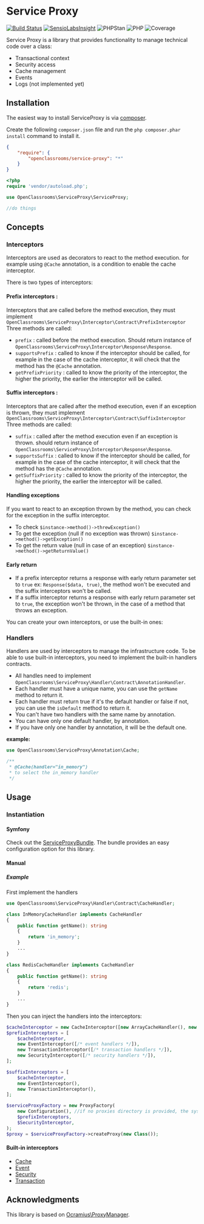 # Service Proxy
[![Build Status](https://travis-ci.org/OpenClassrooms/ServiceProxy.svg?branch=master)](https://travis-ci.org/OpenClassrooms/ServiceProxy)
[![SensioLabsInsight](https://insight.sensiolabs.com/projects/e0840e44-8f14-4620-96cf-76300727e808/mini.png)](https://insight.sensiolabs.com/projects/e0840e44-8f14-4620-96cf-76300727e808)
![PHPStan](https://img.shields.io/badge/PHPStan-level%207-brightgreen.svg?style=flat)
![PHP](https://img.shields.io/badge/PHP-%3E=%207.4-brightgreen.svg?style=flat)
![Coverage](../coverage/coverage.svg?raw=true)

Service Proxy is a library that provides functionality to manage technical code over a class:
- Transactional context
- Security access
- Cache management
- Events
- Logs (not implemented yet)

## Installation
The easiest way to install ServiceProxy is via [composer](http://getcomposer.org/).

Create the following `composer.json` file and run the `php composer.phar install` command to install it.

```json
{
    "require": {
        "openclassrooms/service-proxy": "*"
    }
}
```
```php
<?php
require 'vendor/autoload.php';

use OpenClassrooms\ServiceProxy\ServiceProxy;

//do things
```

## Concepts

### Interceptors

Interceptors are used as decorators to react to the method execution. 
for example using `@Cache` annotation, is a condition to enable the cache interceptor.

There is two types of interceptors:
#### Prefix interceptors :
Interceptors that are called before the method execution, they must implement `OpenClassrooms\ServiceProxy\Interceptor\Contract\PrefixInterceptor`
Three methods are called:
- `prefix` : called before the method execution. Should return instance of `OpenClassrooms\ServiceProxy\Interceptor\Response\Response`.
- `supportsPrefix` : called to know if the interceptor should be called, for example in the case of the cache interceptor, it will check that the method has the `@Cache` annotation.
- `getPrefixPriority` : called to know the priority of the interceptor, the higher the priority, the earlier the interceptor will be called.

#### Suffix interceptors :
Interceptors that are called after the method execution, even if an exception is thrown, they must implement `OpenClassrooms\ServiceProxy\Interceptor\Contract\SuffixInterceptor`
Three methods are called:
- `suffix` : called after the method execution even if an exception is thrown. should return instance of `OpenClassrooms\ServiceProxy\Interceptor\Response\Response`.
- `supportsSuffix` : called to know if the interceptor should be called, for example in the case of the cache
  interceptor, it will check that the method has the `@Cache` annotation.
- `getSuffixPriority` : called to know the priority of the interceptor, the higher the priority, the earlier the interceptor will be called.

#### Handling exceptions
If you want to react to an exception thrown by the method, you can check for the exception in the suffix interceptor.
- To check `$instance->method()->threwException()`
- To get the exception (null if no exception was thrown) `$instance->method()->getException()`
- To get the return value (null in case of an exception) `$instance->method()->getReturnValue()`

#### Early return
- If a prefix interceptor returns a response with early return parameter set to `true` ex: `Response($data, true)`, the method won't be executed and the suffix interceptors won't be called.
- If a suffix interceptor returns a response with early return parameter set to `true`, the exception won't be thrown, in the case of a method that throws an exception.

You can create your own interceptors, or use the built-in ones:

### Handlers

Handlers are used by interceptors to manage the infrastructure code.
To be able to use built-in interceptors, you need to implement the built-in handlers contracts.

- All handles need to implement `OpenClassrooms\ServiceProxy\Handler\Contract\AnnotationHandler`.
- Each handler must have a unique name, you can use the `getName` method to return it.
- Each handler must return true if it's the default handler or false if not, you can use the `isDefault` method to return it.
- You can't have two handlers with the same name by annotation.
- You can have only one default handler, by annotation.
- If you have only one handler by annotation, it will be the default one.

**example:**

```php
use OpenClassrooms\ServiceProxy\Annotation\Cache;

/**
 * @Cache(handler="in_memory")
 * to select the in_memory handler
 */

 ```

## Usage
### Instantiation

#### Symfony
Check out the [ServiceProxyBundle](http://github.com/openclassrooms/ServiceProxyBundle).
The bundle provides an easy configuration option for this library.

#### Manual
##### Example
First implement the handlers

```php
use OpenClassrooms\ServiceProxy\Handler\Contract\CacheHandler;

class InMemoryCacheHandler implements CacheHandler
{
    public function getName(): string
    {
        return 'in_memory';
    }
    ...
}

class RedisCacheHandler implements CacheHandler
{
    public function getName(): string
    {
        return 'redis';
    }
    ...
}
```

Then you can inject the handlers into the interceptors:

```php
$cacheInterceptor = new CacheInterceptor([new ArrayCacheHandler(), new RedisCacheHandler()]);
$prefixInterceptors = [
    $cacheInterceptor,
    new EventInterceptor([/* event handlers */]),
    new TransactionInterceptor([/* transaction handlers */]),
    new SecurityInterceptor([/* security handlers */]),
];

$suffixInterceptors = [
    $cacheInterceptor,
    new EventInterceptor(),
    new TransactionInterceptor(),
];

$serviceProxyFactory = new ProxyFactory(
    new Configuration(), //if no proxies directory is provided, the system tmp dir is used
    $prefixInterceptors,
    $SecurityInterceptor,
);
$proxy = $serviceProxyFactory->createProxy(new Class());
```

#### Built-in interceptors

- [Cache](docs/Interceptor/cache.md)
- [Event](docs/Interceptor/event.md)
- [Security](docs/Interceptor/security.md)
- [Transaction](docs/Interceptor/transaction.md)

## Acknowledgments  
This library is based on [Ocramius\ProxyManager](https://github.com/Ocramius/ProxyManager).
